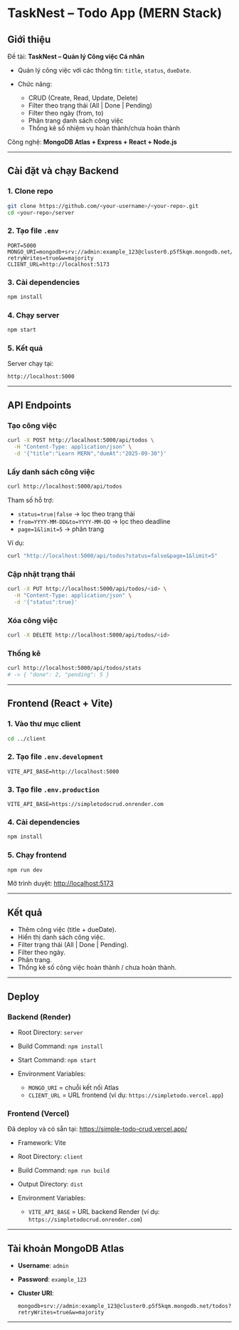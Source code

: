 # TaskNest – Todo App (MERN Stack)

## Giới thiệu

Đề tài: **TaskNest – Quản lý Công việc Cá nhân**

* Quản lý công việc với các thông tin: `title`, `status`, `dueDate`.
* Chức năng:

  * CRUD (Create, Read, Update, Delete)
  * Filter theo trạng thái (All | Done | Pending)
  * Filter theo ngày (from, to)
  * Phân trang danh sách công việc
  * Thống kê số nhiệm vụ hoàn thành/chưa hoàn thành

Công nghệ: **MongoDB Atlas + Express + React + Node.js**

---

## Cài đặt và chạy Backend

### 1. Clone repo

```bash
git clone https://github.com/<your-username>/<your-repo>.git
cd <your-repo>/server
```

### 2. Tạo file `.env`

```env
PORT=5000
MONGO_URI=mongodb+srv://admin:example_123@cluster0.p5f5kqm.mongodb.net/todos?retryWrites=true&w=majority
CLIENT_URL=http://localhost:5173
```

### 3. Cài dependencies

```bash
npm install
```

### 4. Chạy server

```bash
npm start
```

### 5. Kết quả

Server chạy tại:

```
http://localhost:5000
```

---

## API Endpoints

### Tạo công việc

```bash
curl -X POST http://localhost:5000/api/todos \
  -H "Content-Type: application/json" \
  -d '{"title":"Learn MERN","dueAt":"2025-09-30"}'
```

### Lấy danh sách công việc

```bash
curl http://localhost:5000/api/todos
```

Tham số hỗ trợ:

* `status=true|false` → lọc theo trạng thái
* `from=YYYY-MM-DD&to=YYYY-MM-DD` → lọc theo deadline
* `page=1&limit=5` → phân trang

Ví dụ:

```bash
curl "http://localhost:5000/api/todos?status=false&page=1&limit=5"
```

### Cập nhật trạng thái

```bash
curl -X PUT http://localhost:5000/api/todos/<id> \
  -H "Content-Type: application/json" \
  -d '{"status":true}'
```

### Xóa công việc

```bash
curl -X DELETE http://localhost:5000/api/todos/<id>
```

### Thống kê

```bash
curl http://localhost:5000/api/todos/stats
# -> { "done": 2, "pending": 5 }
```

---

## Frontend (React + Vite)

### 1. Vào thư mục client

```bash
cd ../client
```

### 2. Tạo file `.env.development`

```env
VITE_API_BASE=http://localhost:5000
```

### 3. Tạo file `.env.production`

```env
VITE_API_BASE=https://simpletodocrud.onrender.com
```

### 4. Cài dependencies

```bash
npm install
```

### 5. Chạy frontend

```bash
npm run dev
```

Mở trình duyệt:
[http://localhost:5173](http://localhost:5173)

---

## Kết quả

* Thêm công việc (title + dueDate).
* Hiển thị danh sách công việc.
* Filter trạng thái (All | Done | Pending).
* Filter theo ngày.
* Phân trang.
* Thống kê số công việc hoàn thành / chưa hoàn thành.

---

## Deploy

### Backend (Render)

* Root Directory: `server`
* Build Command: `npm install`
* Start Command: `npm start`
* Environment Variables:

  * `MONGO_URI` = chuỗi kết nối Atlas
  * `CLIENT_URL` = URL frontend (ví dụ: `https://simpletodo.vercel.app`)

### Frontend (Vercel)

Đã deploy và có sẵn tại: https://simple-todo-crud.vercel.app/

* Framework: Vite
* Root Directory: `client`
* Build Command: `npm run build`
* Output Directory: `dist`
* Environment Variables:

  * `VITE_API_BASE` = URL backend Render (ví dụ: `https://simpletodocrud.onrender.com`)

---

## Tài khoản MongoDB Atlas

* **Username**: `admin`
* **Password**: `example_123`
* **Cluster URI**:

  ```
  mongodb+srv://admin:example_123@cluster0.p5f5kqm.mongodb.net/todos?retryWrites=true&w=majority
  ```

---
